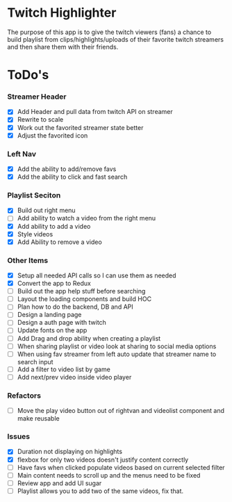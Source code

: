 # Twitch Highlighter
The purpose of this app is to give the twitch viewers (fans) a chance to build playlist from clips/highlights/uploads of their favorite twitch streamers and then share them with their friends.

# ToDo's

### Streamer Header
* [X] Add Header and pull data from twitch API on streamer
* [X] Rewrite to scale
* [X] Work out the favorited streamer state better
* [X] Adjust the favorited icon

### Left Nav
* [X] Add the ability to add/remove favs
* [X] Add the ability to click and fast search

### Playlist Seciton
* [X] Build out right menu
* [ ] Add ability to watch a video from the right menu
* [X] Add ability to add a video 
* [X] Style videos 
* [X] Add Ability to remove a video

### Other Items
* [X] Setup all needed API calls so I can use them as needed
* [X] Convert the app to Redux
* [ ] Build out the app help stuff before searching
* [ ] Layout the loading components and build HOC
* [ ] Plan how to do the backend, DB and API
* [ ] Design a landing page
* [ ] Design a auth page with twitch
* [ ] Update fonts on the app
* [ ] Add Drag and drop ability when creating a playlist
* [ ] When sharing playlist or video look at sharing to social media options
* [ ] When using fav streamer from left auto update that streamer name to search input
* [ ] Add a filter to video list by game
* [ ] Add next/prev video inside video player

### Refactors
* [ ] Move the play video button out of rightvan and videolist component and make reusable

### Issues
* [X] Duration not displaying on highlights
* [X] flexbox for only two videos doesn't justify content correctly
* [ ] Have favs when clicked populate videos based on current selected filter
* [ ] Main content needs to scroll up and the menus need to be fixed
* [ ] Review app and add UI sugar
* [ ] Playlist allows you to add two of the same videos, fix that.
